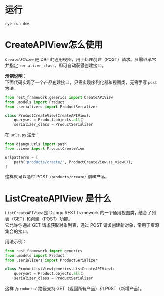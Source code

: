 # 运行
```bash
rye run dev
```
# CreateAPIView怎么使用
`CreateAPIView` 是 DRF 的通用视图，用于处理创建（POST）请求。只需继承它并指定 `serializer_class`，即可自动获得创建接口。

**示例说明：**  
下面代码实现了一个产品创建接口，只需实现序列化器和视图类，无需手写 `post` 方法。

```python
from rest_framework.generics import CreateAPIView
from .models import Product
from .serializers import ProductSerializer

class ProductCreateView(CreateAPIView):
    queryset = Product.objects.all()
    serializer_class = ProductSerializer
```

在 `urls.py` 注册：

```python
from django.urls import path
from .views import ProductCreateView

urlpatterns = [
    path('products/create/', ProductCreateView.as_view()),
]
```

这样就可以通过 POST `/products/create/` 创建产品。
# ListCreateAPIView 是什么
`ListCreateAPIView` 是 Django REST framework 的一个通用视图类，结合了列表（GET）和创建（POST）功能。  
它允许你通过 GET 请求获取对象列表，通过 POST 请求创建新对象，常用于资源集合的接口。

用法示例：

```python
from rest_framework import generics
from .models import Product
from .serializers import ProductSerializer

class ProductListView(generics.ListCreateAPIView):
    queryset = Product.objects.all()
    serializer_class = ProductSerializer
```

这样 `/products/` 路径支持 GET（返回所有产品）和 POST（新增产品）。